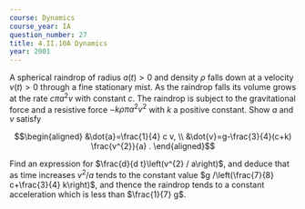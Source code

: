 ```yaml
---
course: Dynamics
course_year: IA
question_number: 27
title: 4.II.10A Dynamics
year: 2001
---
```



A spherical raindrop of radius $a(t)>0$ and density $\rho$ falls down at a velocity $v(t)>0$ through a fine stationary mist. As the raindrop falls its volume grows at the rate $c \pi a^{2} v$ with constant $c$. The raindrop is subject to the gravitational force and a resistive force $-k \rho \pi a^{2} v^{2}$ with $k$ a positive constant. Show $a$ and $v$ satisfy

$$\begin{aligned}
&\dot{a}=\frac{1}{4} c v, \\
&\dot{v}=g-\frac{3}{4}(c+k) \frac{v^{2}}{a} .
\end{aligned}$$

Find an expression for $\frac{d}{d t}\left(v^{2} / a\right)$, and deduce that as time increases $v^{2} / a$ tends to the constant value $g /\left(\frac{7}{8} c+\frac{3}{4} k\right)$, and thence the raindrop tends to a constant acceleration which is less than $\frac{1}{7} g$.